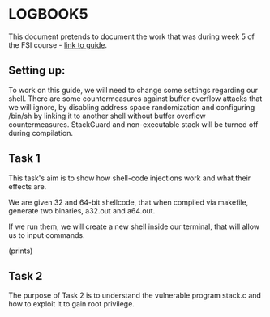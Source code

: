# LOGBOOK5

This document pretends to document the work that was  during week 5 of the FSI course - [link to guide](https://seedsecuritylabs.org/Labs_20.04/Files/Buffer_Overflow_Setuid/Buffer_Overflow_Setuid.pdf).

## Setting up: 

To work on this guide, we will need to change some settings regarding our shell. There are some countermeasures against buffer overflow attacks that we will ignore, by disabling address space randomization and configuring /bin/sh by linking it to another shell without buffer overflow countermeasures. StackGuard and non-executable stack will be turned off during compilation.

## Task 1

This task's aim is to show how shell-code injections work and what their effects are.

We are given 32 and 64-bit shellcode, that when compiled via makefile, generate two binaries, a32.out and a64.out.

If we run them, we will create a new shell inside our terminal, that will allow us to input commands.

(prints)

## Task 2

The purpose of Task 2 is to understand the vulnerable program stack.c and how to exploit it to gain root privilege.

